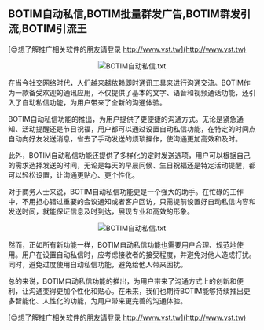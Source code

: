 ## **BOTIM自动私信,BOTIM批量群发广告,BOTIM群发引流,BOTIM引流王**

[😍想了解推广相关软件的朋友请登录 http://www.vst.tw](http://www.vst.tw)

 <center><img src="https://vst.tw/MP4/tuiguang/png/3.png" alt="BOTIM自动私信.txt"></center>

在当今社交网络时代，人们越来越依赖即时通讯工具来进行沟通交流。BOTIM作为一款备受欢迎的通讯应用，不仅提供了基本的文字、语音和视频通话功能，还引入了自动私信功能，为用户带来了全新的沟通体验。

BOTIM自动私信功能的推出，为用户提供了更便捷的沟通方式。无论是紧急通知、活动提醒还是节日祝福，用户都可以通过设置自动私信功能，在特定的时间点自动向好友发送消息，省去了手动发送的烦琐操作，使沟通更加高效和及时。

此外，BOTIM自动私信功能还提供了多样化的定时发送选项，用户可以根据自己的需求选择发送的时间，无论是每天的早晨问候、生日祝福还是特定活动提醒，都可以轻松设置，让沟通更贴心、更个性化。

对于商务人士来说，BOTIM自动私信功能更是一个强大的助手。在忙碌的工作中，不用担心错过重要的会议通知或者客户回访，只需提前设置好自动私信内容和发送时间，就能保证信息及时到达，展现专业和高效的形象。

 <center><img src="https://vst.tw/MP4/tuiguang/png/2.png" alt="BOTIM自动私信.txt"></center>

然而，正如所有新功能一样，BOTIM自动私信功能也需要用户合理、规范地使用。用户在设置自动私信时，应考虑接收者的接受程度，并避免对他人造成打扰。同时，避免过度使用自动私信功能，避免给他人带来困扰。

总的来说，BOTIM自动私信功能的推出，为用户带来了沟通方式上的创新和便利，让沟通变得更加个性化和贴心。在未来，我们也期待BOTIM能够持续推出更多智能化、人性化的功能，为用户带来更完善的沟通体验。

[😍想了解推广相关软件的朋友请登录 http://www.vst.tw](http://www.vst.tw)



